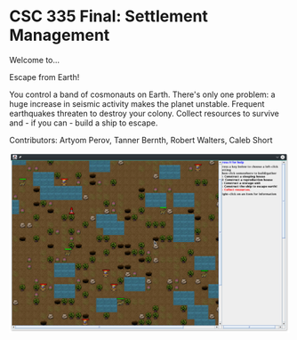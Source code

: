 # CSC 335 Final: Settlement Management

Welcome to...

Escape from Earth!

You control a band of cosmonauts on Earth. There's only one problem:
a huge increase in seismic activity makes the planet unstable.
Frequent earthquakes threaten to destroy your colony.
Collect resources to survive and - if you can - build a ship to escape.

Contributors:
Artyom Perov, Tanner Bernth, Robert Walters, Caleb Short

![Escape from Earth](EFE.png)